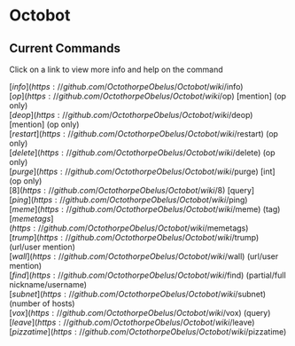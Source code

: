 # Octobot

## Current Commands
Click on a link to view more info and help on the command

[$info](https://github.com/OctothorpeObelus/Octobot/wiki/$info)<br>
[$op](https://github.com/OctothorpeObelus/Octobot/wiki/$op) [mention] (op only)<br>
[$deop](https://github.com/OctothorpeObelus/Octobot/wiki/$deop) [mention] (op only)<br>
[$restart](https://github.com/OctothorpeObelus/Octobot/wiki/$restart) (op only)<br>
[$delete](https://github.com/OctothorpeObelus/Octobot/wiki/$delete) (op only)<br>
[$purge](https://github.com/OctothorpeObelus/Octobot/wiki/$purge) [int] (op only)<br>
[$8](https://github.com/OctothorpeObelus/Octobot/wiki/$8) [query]<br>
[$ping](https://github.com/OctothorpeObelus/Octobot/wiki/$ping)<br>
[$meme](https://github.com/OctothorpeObelus/Octobot/wiki/$meme) (tag)<br>
[$memetags](https://github.com/OctothorpeObelus/Octobot/wiki/$memetags)<br>
[$trump](https://github.com/OctothorpeObelus/Octobot/wiki/$trump) (url/user mention)<br>
[$wall](https://github.com/OctothorpeObelus/Octobot/wiki/$wall) (url/user mention)<br>
[$find](https://github.com/OctothorpeObelus/Octobot/wiki/$find) (partial/full nickname/username)<br>
[$subnet](https://github.com/OctothorpeObelus/Octobot/wiki/$subnet) (number of hosts)<br>
[$vox](https://github.com/OctothorpeObelus/Octobot/wiki/$vox) (query)<br>
[$leave](https://github.com/OctothorpeObelus/Octobot/wiki/$leave)<br>
[$pizzatime](https://github.com/OctothorpeObelus/Octobot/wiki/$pizzatime)<br>

